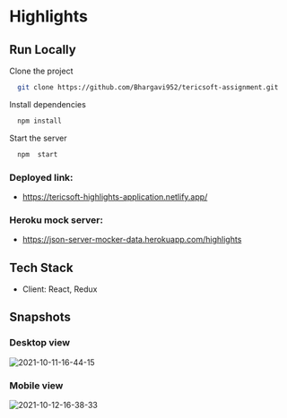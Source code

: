 # Highlights

## Run Locally

Clone the project

```bash
  git clone https://github.com/Bhargavi952/tericsoft-assignment.git
```

Install dependencies

```bash
  npm install
```

Start the server

```bash
  npm  start
```


### Deployed link:
- https://tericsoft-highlights-application.netlify.app/


### Heroku mock server:
- https://json-server-mocker-data.herokuapp.com/highlights


## Tech Stack

- Client: React, Redux 


## Snapshots

### Desktop view
![2021-10-11-16-44-15](https://user-images.githubusercontent.com/77036158/136781346-cf8d4277-3aaf-4619-ad90-280c5ff18aea.png)

### Mobile view

![2021-10-12-16-38-33](https://user-images.githubusercontent.com/77036158/136945022-cad6ece0-c544-4d9b-bbc2-44d3bc79d4dc.png)



